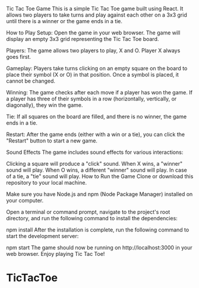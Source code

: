 Tic Tac Toe Game
This is a simple Tic Tac Toe game built using React. It allows two players to take turns and play against each other on a 3x3 grid until there is a winner or the game ends in a tie.

How to Play
Setup: Open the game in your web browser. The game will display an empty 3x3 grid representing the Tic Tac Toe board.

Players: The game allows two players to play, X and O. Player X always goes first.

Gameplay: Players take turns clicking on an empty square on the board to place their symbol (X or O) in that position. Once a symbol is placed, it cannot be changed.

Winning: The game checks after each move if a player has won the game. If a player has three of their symbols in a row (horizontally, vertically, or diagonally), they win the game.

Tie: If all squares on the board are filled, and there is no winner, the game ends in a tie.

Restart: After the game ends (either with a win or a tie), you can click the "Restart" button to start a new game.

Sound Effects
The game includes sound effects for various interactions:

Clicking a square will produce a "click" sound.
When X wins, a "winner" sound will play.
When O wins, a different "winner" sound will play.
In case of a tie, a "tie" sound will play.
How to Run the Game
Clone or download this repository to your local machine.

Make sure you have Node.js and npm (Node Package Manager) installed on your computer.

Open a terminal or command prompt, navigate to the project's root directory, and run the following command to install the dependencies:

npm install
After the installation is complete, run the following command to start the development server:

npm start
The game should now be running on http://localhost:3000 in your web browser. Enjoy playing Tic Tac Toe!

# TicTacToe
